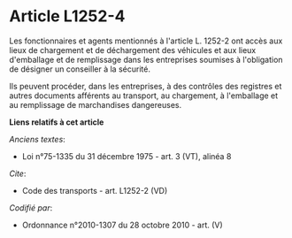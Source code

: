# Article L1252-4

Les fonctionnaires et agents mentionnés à l'article L. 1252-2 ont accès aux lieux de chargement et de déchargement des
véhicules et aux lieux d'emballage et de remplissage dans les entreprises soumises à l'obligation de désigner un conseiller à
la sécurité. 

Ils peuvent procéder, dans les entreprises, à des contrôles des registres et autres documents afférents au transport, au
chargement, à l'emballage et au remplissage de marchandises dangereuses.

**Liens relatifs à cet article**

_Anciens textes_:

  - Loi n°75-1335 du 31 décembre 1975 - art. 3 (VT), alinéa 8

_Cite_:

  - Code des transports - art. L1252-2 (VD)

_Codifié par_:

  - Ordonnance n°2010-1307 du 28 octobre 2010 - art. (V)
